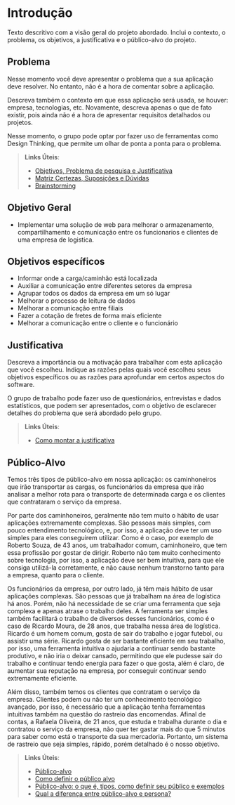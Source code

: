 # Introdução

Texto descritivo com a visão geral do projeto abordado. Inclui o contexto, o problema, os objetivos, a justificativa e o público-alvo do projeto.

## Problema
Nesse momento você deve apresentar o problema que a sua aplicação deve  resolver. No entanto, não é a hora de comentar sobre a aplicação.

Descreva também o contexto em que essa aplicação será usada, se  houver: empresa, tecnologias, etc. Novamente, descreva apenas o que de  fato existir, pois ainda não é a hora de apresentar requisitos  detalhados ou projetos.

Nesse momento, o grupo pode optar por fazer uso  de ferramentas como Design Thinking, que permite um olhar de ponta a ponta para o problema.

> **Links Úteis**:
> - [Objetivos, Problema de pesquisa e Justificativa](https://medium.com/@versioparole/objetivos-problema-de-pesquisa-e-justificativa-c98c8233b9c3)
> - [Matriz Certezas, Suposições e Dúvidas](https://medium.com/educa%C3%A7%C3%A3o-fora-da-caixa/matriz-certezas-suposi%C3%A7%C3%B5es-e-d%C3%BAvidas-fa2263633655)
> - [Brainstorming](https://www.euax.com.br/2018/09/brainstorming/)

## Objetivo Geral
- Implementar uma solução de web para melhorar o armazenamento, compartilhamento e comunicação entre os funcionarios e clientes de uma empresa de logistica.
## Objetivos específicos
- Informar onde a carga/caminhão está localizada
- Auxiliar a comunicação entre diferentes setores da empresa
- Agrupar todos os dados da empresa em um só lugar
- Melhorar o processo de leitura de dados
- Melhorar a comunicação entre filiais
- Fazer a cotação de fretes de forma mais eficiente
- Melhorar a comunicação entre o cliente e o funcionário

## Justificativa

Descreva a importância ou a motivação para trabalhar com esta aplicação que você escolheu. Indique as razões pelas quais você escolheu seus objetivos específicos ou as razões para aprofundar em certos aspectos do software.

O grupo de trabalho pode fazer uso de questionários, entrevistas e dados estatísticos, que podem ser apresentados, com o objetivo de esclarecer detalhes do problema que será abordado pelo grupo.

> **Links Úteis**:
> - [Como montar a justificativa](https://guiadamonografia.com.br/como-montar-justificativa-do-tcc/)

## Público-Alvo

Temos três tipos de público-alvo em nossa aplicação: os caminhoneiros que irão transportar as cargas, os funcionários da empresa que irão analisar a melhor rota para o transporte de determinada carga e os clientes que contrataram o serviço da empresa. 

Por parte dos caminhoneiros, geralmente não tem muito o hábito de usar aplicações extremamente complexas. São pessoas mais simples, com pouco entendimento tecnológico, e, por isso, a aplicação deve ter um uso simples para eles conseguirem utilizar. Como é o caso, por exemplo de Roberto Souza, de 43 anos, um trabalhador comum, caminhoneiro, que tem essa profissão por gostar de dirigir. Roberto não tem muito conhecimento sobre tecnologia, por isso, a aplicação deve ser bem intuitiva, para que ele consiga utilizá-la corretamente, e não cause nenhum transtorno tanto para a empresa, quanto para o cliente. 

Os funcionários da empresa, por outro lado, já têm mais hábito de usar aplicações complexas. São pessoas que já trabalham na área de logística há anos. Porém, não há necessidade de se criar uma ferramenta que seja complexa e apenas atrase o trabalho deles. A ferramenta ser simples também facilitará o trabalho de diversos desses funcionários, como é o caso de Ricardo Moura, de 28 anos, que trabalha nessa área de logística. Ricardo é um homem comum, gosta de sair do trabalho e jogar futebol, ou assistir uma série. Ricardo gosta de ser bastante eficiente em seu trabalho, por isso, uma ferramenta intuitiva o ajudaria a continuar sendo bastante produtivo, e não iria o deixar cansado, permitindo que ele pudesse sair do trabalho e continuar tendo energia para fazer o que gosta, além é claro, de aumentar sua reputação na empresa, por conseguir continuar sendo extremamente eficiente. 

Além disso, também temos os clientes que contratam o serviço da empresa. Clientes podem ou não ter um conhecimento tecnológico avançado, por isso, é necessário que a aplicação tenha ferramentas intuitivas também na questão do rastreio das encomendas. Afinal de contas, a Rafaela Oliveira, de 21 anos, que estuda e trabalha durante o dia e contratou o serviço da empresa, não quer ter gastar mais do que 5 minutos para saber como está o transporte da sua mercadoria. Portanto, um sistema de rastreio que seja simples, rápido, porém detalhado é o nosso objetivo. 

> **Links Úteis**:
> - [Público-alvo](https://blog.hotmart.com/pt-br/publico-alvo/)
> - [Como definir o público alvo](https://exame.com/pme/5-dicas-essenciais-para-definir-o-publico-alvo-do-seu-negocio/)
> - [Público-alvo: o que é, tipos, como definir seu público e exemplos](https://klickpages.com.br/blog/publico-alvo-o-que-e/)
> - [Qual a diferença entre público-alvo e persona?](https://rockcontent.com/blog/diferenca-publico-alvo-e-persona/)
